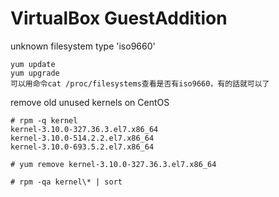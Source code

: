 # VirtualBox GuestAddition

unknown filesystem type 'iso9660'

```text
yum update
yum upgrade
可以用命令cat /proc/filesystems查看是否有iso9660，有的話就可以了
```

remove old unused kernels on CentOS

```text
# rpm -q kernel
kernel-3.10.0-327.36.3.el7.x86_64
kernel-3.10.0-514.2.2.el7.x86_64
kernel-3.10.0-693.5.2.el7.x86_64

# yum remove kernel-3.10.0-327.36.3.el7.x86_64

# rpm -qa kernel\* | sort
```



